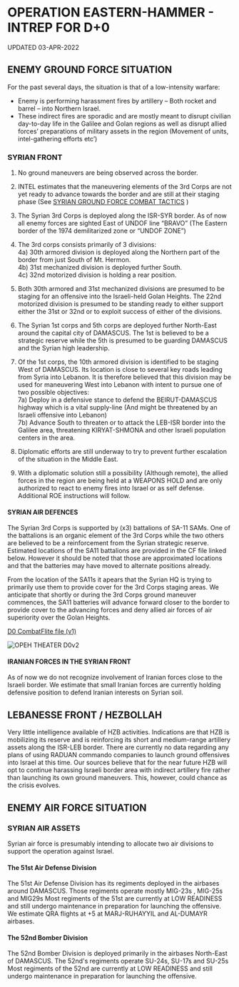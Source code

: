 # OPERATION EASTERN-HAMMER - INTREP FOR D+0
UPDATED 03-APR-2022

## ENEMY GROUND FORCE SITUATION

For the past several days, the situation is that of a low-intensity warfare:

* Enemy is performing harassment fires by artillery – Both rocket and barrel – into Northern Israel.<br>
* These indirect fires are sporadic and are mostly meant to disrupt civilian day-to-day life in the Galilee and Golan regions as well as disrupt allied forces’ preparations of military assets in the region (Movement of units, intel-gathering efforts etc’)


### SYRIAN FRONT

1) No ground maneuvers are being observed across the border.<br>

2) INTEL estimates that the maneuvering elements of the 3rd Corps are not yet ready to advance towards the border and are still at their staging phase (See [SYRIAN GROUND FORCE COMBAT TACTICS](https://cloud.132virtualwing.org/s/nMrojaiiqQBafN3) )<br>

3) The Syrian 3rd Corps is deployed along the ISR-SYR border. As of now all enemy forces are sighted East of UNDOF line “BRAVO” (The Eastern border of the 1974 demilitarized zone or “UNDOF ZONE”)<br>

4) The 3rd corps consists primarily of 3 divisions:<br>
4a) 30th armored division is deployed along the Northern part of the border from just South of Mt. Hermon.<br>
4b) 31st mechanized division is deployed further South.<br>
4c) 32nd motorized division is holding a rear position.<br>

5) Both 30th armored and 31st mechanized divisions are presumed to be staging for an offensive into the Israeli-held Golan Heights. The 22nd motorized division is presumed to be standing ready to either support either the 31st or 32nd or to exploit success of either of the divisions.<br>

6) The Syrian 1st corps and 5th corps are deployed further North-East around the capital city of DAMASCUS. The 1st is believed to be a strategic reserve while the 5th is presumed to be guarding DAMASCUS and the Syrian high leadership.<br>

7) Of the 1st corps, the 10th armored division is identified to be staging West of DAMASCUS. Its location is close to several key roads leading from Syria into Lebanon. It is therefore believed that this division may be used for maneuvering West into Lebanon with intent to pursue one of two possible objectives:<br>
7a) Deploy in a defensive stance to defend the BEIRUT-DAMASCUS highway which is a vital supply-line (And might be threatened by an Israeli offensive into Lebanon)<br>
7b) Advance South to threaten or to attack the LEB-ISR border into the Galilee area, threatening KIRYAT-SHMONA and other Israeli population centers in the area.<br>

8) Diplomatic efforts are still underway to try to prevent further escalation of the situation in the Middle East.<br>

9) With a diplomatic solution still a possibility (Although remote), the allied forces in the region are being held at a WEAPONS HOLD and are only authorized to react to enemy fires into Israel or as self defense. Additional ROE instructions will follow.

#### SYRIAN AIR DEFENCES
The Syrian 3rd Corps is supported by (x3) battalions of SA-11 SAMs. One of the battalions is an organic element of the 3rd Corps while the two others are believed to be a reinforcement from the Syrian strategic reserve. Estimated locations of the SA11 battalions are provided in the CF file linked below. However it should be noted that those are approximated locations and that the batteries may have moved to alternate positions already.

From the location of the SA11s it apears that the Syrian HQ is trying to primarily use them to provide cover for the 3rd Corps staging areas. We anticipate that shortly or during the 3rd Corps ground maneuver commences, the SA11 batteries will advance forward closer to the border to provide cover to the advancing forces and deny allied air forces of air superiority over the Golan Heights.

[D0 CombatFlite file (v1)](https://cloud.132virtualwing.org/s/TaczdfBoo2fH2R5)

![OPEH THEATER D0v2](https://user-images.githubusercontent.com/42184209/160253013-5a289473-c2d7-4f1c-9947-867e3c2f8bb2.png)


#### IRANIAN FORCES IN THE SYRIAN FRONT
As of now we do not recognize involvement of Iranian forces close to the Israeli border. We estimate that small Iranian forces are currently holding defensive position to defend Iranian interests on Syrian soil.

## LEBANESSE FRONT / HEZBOLLAH
Very little intelligence available of HZB activities. Indications are that HZB is mobilizing its reserve and is reinforcing its short and medium-range artillery assets along the ISR-LEB border. There are currently no data regarding any plans of using RADUAN commando companies to launch ground offensives into Israel at this time. Our sources believe that for the near future HZB will opt to continue harassing Israeli border area with indirect artillery fire rather than launching its own ground maneuvers. This, however, could chance as the crisis evolves.

## ENEMY AIR FORCE SITUATION
### SYRIAN AIR ASSETS

Syrian air force is presumably intending to allocate two air divisions to support the operation against Israel.

#### The 51st Air Defense Division

The 51st Air Defense Division has its regiments deployed in the airbases around DAMASCUS. Those regiments operate mostly MIG-23s , MIG-25s and MIG29s
Most regiments of the 51st are currently at LOW READINESS and still undergo maintenance in preparation for launching the offensive.
We estimate QRA flights at +5 at MARJ-RUHAYYIL and AL-DUMAYR airbases.

#### The 52nd Bomber Division

The 52nd Bomber Division is deployed primarily in the airbases North-East of DAMASCUS. The 52nd's regiments operate SU-24s, SU-17s and SU-25s
Most regiments of the 52nd are currently at LOW READINESS and still undergo maintenance in preparation for launching the offensive.


